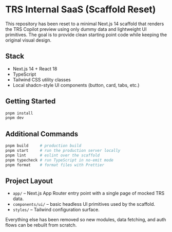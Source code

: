 # TRS Internal SaaS (Scaffold Reset)

This repository has been reset to a minimal Next.js 14 scaffold that renders the TRS Copilot preview using only dummy data and lightweight UI primitives. The goal is to provide clean starting point code while keeping the original visual design.

## Stack
- Next.js 14 + React 18
- TypeScript
- Tailwind CSS utility classes
- Local shadcn-style UI components (button, card, tabs, etc.)

## Getting Started
```bash
pnpm install
pnpm dev
```

## Additional Commands
```bash
pnpm build     # production build
pnpm start     # run the production server locally
pnpm lint      # eslint over the scaffold
pnpm typecheck # run TypeScript in no-emit mode
pnpm format    # format files with Prettier
```

## Project Layout
- `app/` – Next.js App Router entry point with a single page of mocked TRS data.
- `components/ui/` – basic headless UI primitives used by the scaffold.
- `styles/` – Tailwind configuration surface.

Everything else has been removed so new modules, data fetching, and auth flows can be rebuilt from scratch.
